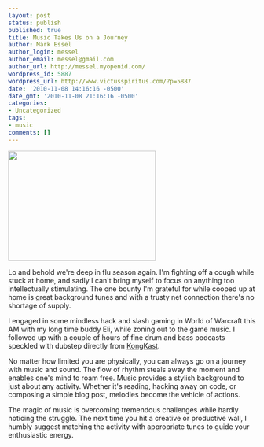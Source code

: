 ```yaml
---
layout: post
status: publish
published: true
title: Music Takes Us on a Journey
author: Mark Essel
author_login: messel
author_email: messel@gmail.com
author_url: http://messel.myopenid.com/
wordpress_id: 5887
wordpress_url: http://www.victusspiritus.com/?p=5887
date: '2010-11-08 14:16:16 -0500'
date_gmt: '2010-11-08 21:16:16 -0500'
categories:
- Uncategorized
tags:
- music
comments: []
---
```

<p><a href="http://www.victusspiritus.com/wp-content/uploads/2010/11/shine_on.jpg"><img class="aligncenter size-medium wp-image-5888" title="shine_on" src="http://www.victusspiritus.com/wp-content/uploads/2010/11/shine_on-300x224.jpg" alt="" width="300" height="224" /></a></p>
<p>Lo and behold we're deep in flu season again. I'm fighting off a cough while stuck at home, and sadly I can't bring myself to focus on anything too intellectually stimulating. The one bounty I'm grateful for while cooped up at home is great background tunes and with a trusty net connection there's no shortage of supply.</p>
<p>I engaged in some mindless hack and slash gaming in World of Warcraft this AM with my long time buddy Eli, while zoning out to the game music. I followed up with a couple of hours of fine drum and bass podcasts speckled with dubstep directly from <a href="http://kongkretebass.com/kkblog/">KongKast</a>.</p>
<p>No matter how limited you are physically,  you can always go on a journey with music and sound. The flow of rhythm steals away the moment and enables one's mind to roam free. Music provides a stylish background to just about any activity. Whether it's reading, hacking away on code, or composing a simple blog post, melodies become the vehicle of actions.</p>
<p>The magic of music is overcoming tremendous challenges while hardly noticing the struggle. The next time you hit a creative or productive wall, I humbly suggest matching the activity with appropriate tunes to guide your enthusiastic energy. </p>
